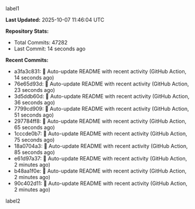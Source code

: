 
label1 
<!-- ACTIVITY_START -->
**Last Updated:** 2025-10-07 11:46:04 UTC

**Repository Stats:**
- Total Commits: 47282
- Last Commit: 14 seconds ago

**Recent Commits:**
- a3fa3c831: 🤖 Auto-update README with recent activity (GitHub Action, 14 seconds ago)
- 76e65d93d: 🤖 Auto-update README with recent activity (GitHub Action, 23 seconds ago)
- 3d5ddb60d: 🤖 Auto-update README with recent activity (GitHub Action, 36 seconds ago)
- 7799cd909: 🤖 Auto-update README with recent activity (GitHub Action, 51 seconds ago)
- 297784ff8: 🤖 Auto-update README with recent activity (GitHub Action, 65 seconds ago)
- 1cccde0b7: 🤖 Auto-update README with recent activity (GitHub Action, 75 seconds ago)
- 18a0704a3: 🤖 Auto-update README with recent activity (GitHub Action, 85 seconds ago)
- e61d97a37: 🤖 Auto-update README with recent activity (GitHub Action, 2 minutes ago)
- b48aa1f0e: 🤖 Auto-update README with recent activity (GitHub Action, 2 minutes ago)
- 90c402d11: 🤖 Auto-update README with recent activity (GitHub Action, 2 minutes ago)
<!-- ACTIVITY_END -->

label2
